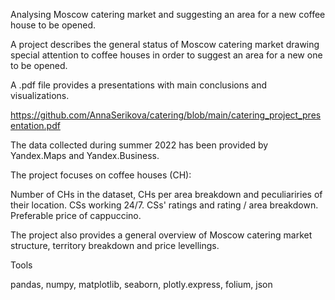 Analysing Moscow catering market and suggesting an area for a new coffee house to be opened.

A project describes the general status of Moscow catering market drawing special attention to coffee houses in order to suggest an area for a new one to be opened.

A .pdf file provides a presentations with main conclusions and visualizations.

https://github.com/AnnaSerikova/catering/blob/main/catering_project_presentation.pdf

The data collected during summer 2022 has been provided by Yandex.Maps and Yandex.Business.

The project focuses on coffee houses (CH):

Number of CHs in the dataset, CHs per area breakdown and peculiariries of their location.
CSs working 24/7.
CSs' ratings and rating / area breakdown.
Preferable price of cappuccino.

The project also provides a general overview of Moscow catering market structure, territory breakdown and price levellings.

Tools

pandas, numpy, matplotlib, seaborn, plotly.express, folium, json
